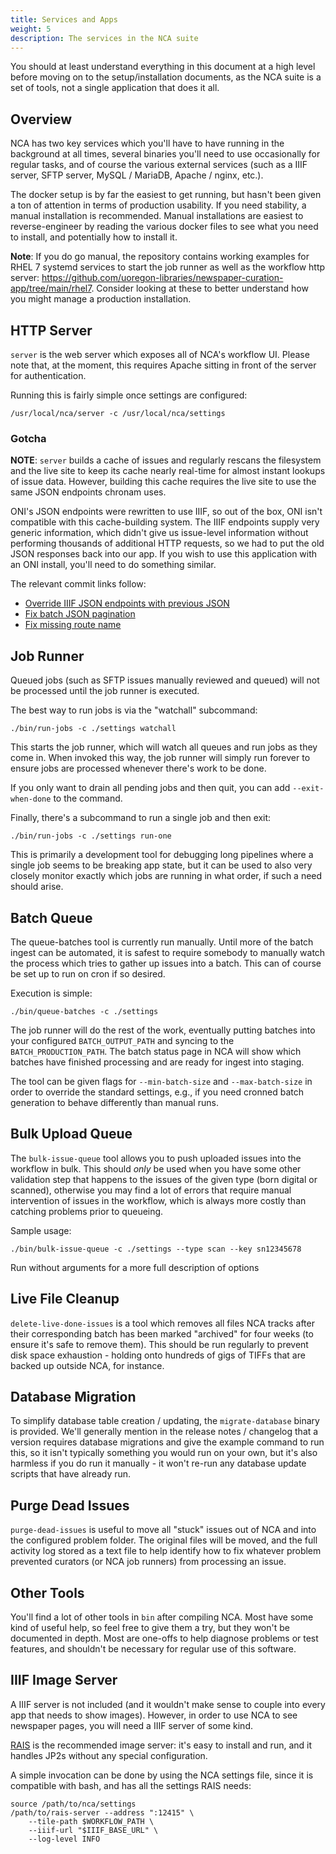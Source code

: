 ```yaml
---
title: Services and Apps
weight: 5
description: The services in the NCA suite
---
```


You should at least understand everything in this document at a high level
before moving on to the setup/installation documents, as the NCA suite is a set
of tools, not a single application that does it all.

## Overview

NCA has two key services which you'll have to have running in the background at
all times, several binaries you'll need to use occasionally for regular tasks,
and of course the various external services (such as a IIIF server, SFTP
server, MySQL / MariaDB, Apache / nginx, etc.).

The docker setup is by far the easiest to get running, but hasn't been given a
ton of attention in terms of production usability. If you need stability, a
manual installation is recommended. Manual installations are easiest to
reverse-engineer by reading the various docker files to see what you need to
install, and potentially how to install it.

**Note**: If you do go manual, the repository contains working examples for
RHEL 7 systemd services to start the job runner as well as the workflow http
server: <https://github.com/uoregon-libraries/newspaper-curation-app/tree/main/rhel7>.
Consider looking at these to better understand how you might manage a
production installation.

## HTTP Server

`server` is the web server which exposes all of NCA's workflow UI. Please
note that, at the moment, this requires Apache sitting in front of the server
for authentication.

Running this is fairly simple once settings are configured:

    /usr/local/nca/server -c /usr/local/nca/settings

### Gotcha

**NOTE**: `server` builds a cache of issues and regularly rescans the
filesystem and the live site to keep its cache nearly real-time for almost
instant lookups of issue data. However, building this cache requires the live
site to use the same JSON endpoints chronam uses.

ONI's JSON endpoints were rewritten to use IIIF, so out of the box, ONI isn't
compatible with this cache-building system. The IIIF endpoints supply very
generic information, which didn't give us issue-level information without
performing thousands of additional HTTP requests, so we had to put the old JSON
responses back into our app. If you wish to use this application with an ONI
install, you'll need to do something similar.

The relevant commit links follow:

- [Override IIIF JSON endpoints with previous JSON](https://github.com/uoregon-libraries/oregon-oni/commit/067ab17084d9015996932d2e001226aa18bbcdb6)
- [Fix batch JSON pagination](https://github.com/uoregon-libraries/oregon-oni/commit/0463435615b23058ca1bc2afd8017e7001dc0657)
- [Fix missing route name](https://github.com/uoregon-libraries/oregon-oni/commit/94f84a30abd6ad5a38c8bd932a95297e1a9b1989)

## Job Runner

Queued jobs (such as SFTP issues manually reviewed and queued) will not be
processed until the job runner is executed.

The best way to run jobs is via the "watchall" subcommand:

    ./bin/run-jobs -c ./settings watchall

This starts the job runner, which will watch all queues and run jobs as they
come in. When invoked this way, the job runner will simply run forever to
ensure jobs are processed whenever there's work to be done.

If you only want to drain all pending jobs and then quit, you can add
`--exit-when-done` to the command.

Finally, there's a subcommand to run a single job and then exit:

    ./bin/run-jobs -c ./settings run-one

This is primarily a development tool for debugging long pipelines where a
single job seems to be breaking app state, but it can be used to also very
closely monitor exactly which jobs are running in what order, if such a need
should arise.

## Batch Queue

The queue-batches tool is currently run manually. Until more of the batch
ingest can be automated, it is safest to require somebody to manually watch the
process which tries to gather up issues into a batch. This can of course be
set up to run on cron if so desired.

Execution is simple:

    ./bin/queue-batches -c ./settings

The job runner will do the rest of the work, eventually putting batches into
your configured `BATCH_OUTPUT_PATH` and syncing to the `BATCH_PRODUCTION_PATH`.
The batch status page in NCA will show which batches have finished processing
and are ready for ingest into staging.

The tool can be given flags for `--min-batch-size` and `--max-batch-size` in
order to override the standard settings, e.g., if you need cronned batch
generation to behave differently than manual runs.

## Bulk Upload Queue

The `bulk-issue-queue` tool allows you to push uploaded issues into the
workflow in bulk. This should *only* be used when you have some other
validation step that happens to the issues of the given type (born digital or
scanned), otherwise you may find a lot of errors that require manual
intervention of issues in the workflow, which is always more costly than
catching problems prior to queueing.

Sample usage:

    ./bin/bulk-issue-queue -c ./settings --type scan --key sn12345678

Run without arguments for a more full description of options

## Live File Cleanup

`delete-live-done-issues` is a tool which removes all files NCA tracks after
their corresponding batch has been marked "archived" for four weeks (to ensure
it's safe to remove them). This should be run regularly to prevent disk space
exhaustion - holding onto hundreds of gigs of TIFFs that are backed up outside
NCA, for instance.

## Database Migration

To simplify database table creation / updating, the `migrate-database` binary
is provided. We'll generally mention in the release notes / changelog that a
version requires database migrations and give the example command to run this,
so it isn't typically something you would run on your own, but it's also
harmless if you do run it manually - it won't re-run any database update
scripts that have already run.

## Purge Dead Issues

`purge-dead-issues` is useful to move all "stuck" issues out of NCA and into
the configured problem folder. The original files will be moved, and the full
activity log stored as a text file to help identify how to fix whatever problem
prevented curators (or NCA job runners) from processing an issue.

## Other Tools

You'll find a lot of other tools in `bin` after compiling NCA. Most
have some kind of useful help, so feel free to give them a try, but they won't
be documented in depth. Most are one-offs to help diagnose problems or test
features, and shouldn't be necessary for regular use of this software.

## IIIF Image Server

A IIIF server is not included (and it wouldn't make sense to couple into every
app that needs to show images). However, in order to use NCA to see newspaper
pages, you will need a IIIF server of some kind.

[RAIS](https://github.com/uoregon-libraries/rais-image-server) is the
recommended image server: it's easy to install and run, and it handles JP2s
without any special configuration.

A simple invocation can be done by using the NCA settings file, since
it is compatible with bash, and has all the settings RAIS needs:

    source /path/to/nca/settings
    /path/to/rais-server --address ":12415" \
        --tile-path $WORKFLOW_PATH \
        --iiif-url "$IIIF_BASE_URL" \
        --log-level INFO
